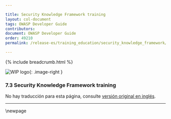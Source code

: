 ```yaml
---

title: Security Knowledge Framework training
layout: col-document
tags: OWASP Developer Guide
contributors:
document: OWASP Developer Guide
order: 49210
permalink: /release-es/training_education/security_knowledge_framework/

---
```


{% include breadcrumb.html %}

<style type="text/css">
.image-right {
  height: 180px;
  display: block;
  margin-left: auto;
  margin-right: auto;
  float: right;
}
</style>

![WIP logo](../../../assets/images/dg_wip.png "Work in progress"){: .image-right }

### 7.3 Security Knowledge Framework training

No hay traducción para esta página, consulte [versión original en inglés][release0903].

----

[release0903]: https://github.com/OWASP/www-project-developer-guide/blob/main/release/09-training-education/03-skf.md

\newpage
